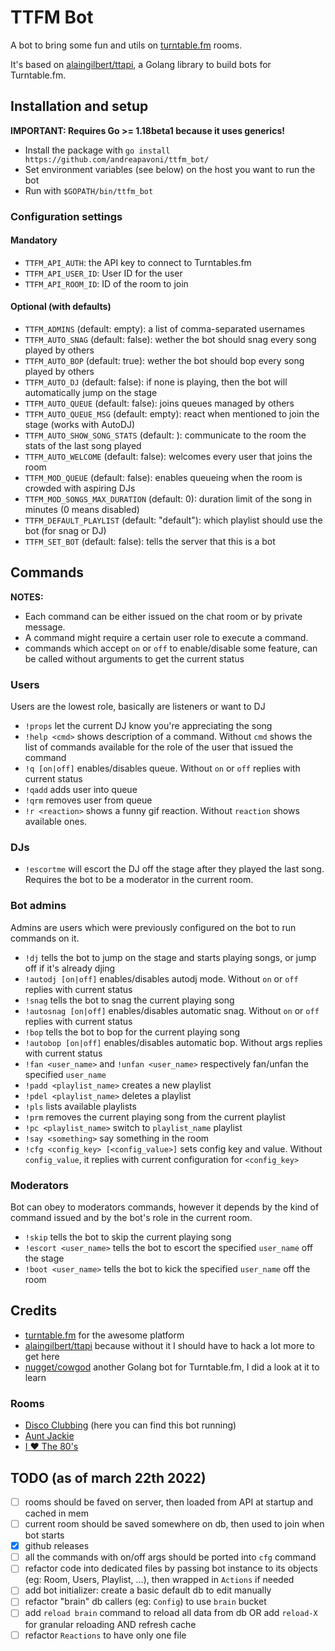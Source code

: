 # TTFM Bot

A bot to bring some fun and utils on [turntable.fm](https://turntable.fm) rooms.

It's based on [alaingilbert/ttapi](https://github.com/alaingilbert/ttapi), a Golang library to build bots for Turntable.fm.

## Installation and setup

**IMPORTANT: Requires Go >= 1.18beta1 because it uses generics!**

- Install the package with `go install https://github.com/andreapavoni/ttfm_bot/`
- Set environment variables (see below) on the host you want to run the bot
- Run with `$GOPATH/bin/ttfm_bot`

### Configuration settings

#### Mandatory

- `TTFM_API_AUTH`: the API key to connect to Turntables.fm
- `TTFM_API_USER_ID`: User ID for the user
- `TTFM_API_ROOM_ID`: ID of the room to join

#### Optional (with defaults)

- `TTFM_ADMINS` (default: empty): a list of comma-separated usernames
- `TTFM_AUTO_SNAG` (default: false): wether the bot should snag every song played by others
- `TTFM_AUTO_BOP` (default: true): wether the bot should bop every song played by others
- `TTFM_AUTO_DJ` (default: false): if none is playing, then the bot will automatically jump on the stage
- `TTFM_AUTO_QUEUE` (default: false): joins queues managed by others
- `TTFM_AUTO_QUEUE_MSG` (default: empty): react when mentioned to join the stage (works with AutoDJ)
- `TTFM_AUTO_SHOW_SONG_STATS` (default: ): communicate to the room the stats of the last song played
- `TTFM_AUTO_WELCOME` (default: false): welcomes every user that joins the room
- `TTFM_MOD_QUEUE` (default: false): enables queueing when the room is crowded with aspiring DJs
- `TTFM_MOD_SONGS_MAX_DURATION` (default: 0): duration limit of the song in minutes (0 means disabled)
- `TTFM_DEFAULT_PLAYLIST` (default: "default"): which playlist should use the bot (for snag or DJ)
- `TTFM_SET_BOT` (default: false): tells the server that this is a bot

## Commands

**NOTES:**

- Each command can be either issued on the chat room or by private message.
- A command might require a certain user role to execute a command.
- commands which accept `on` or `off` to enable/disable some feature, can be called without arguments to get the current status

### Users

Users are the lowest role, basically are listeners or want to DJ

- `!props` let the current DJ know you're appreciating the song
- `!help <cmd>` shows description of a command. Without `cmd` shows the list of commands available for the role of the user that issued the command
- `!q [on|off]` enables/disables queue. Without `on` or `off` replies with current status
- `!qadd` adds user into queue
- `!qrm` removes user from queue
- `!r <reaction>` shows a funny gif reaction. Without `reaction` shows available ones.

### DJs

- `!escortme` will escort the DJ off the stage after they played the last song. Requires the bot to be a moderator in the current room.

### Bot admins

Admins are users which were previously configured on the bot to run commands on it.

- `!dj` tells the bot to jump on the stage and starts playing songs, or jump off if it's already djing
- `!autodj [on|off]` enables/disables autodj mode. Without `on` or `off` replies with current status
- `!snag` tells the bot to snag the current playing song
- `!autosnag [on|off]` enables/disables automatic snag. Without `on` or `off` replies with current status
- `!bop` tells the bot to bop for the current playing song
- `!autobop [on|off]` enables/disables automatic bop. Without args replies with current status
- `!fan <user_name>` and `!unfan <user_name>` respectively fan/unfan the specified `user_name`
- `!padd <playlist_name>` creates a new playlist
- `!pdel <playlist_name>` deletes a playlist
- `!pls` lists available playlists
- `!prm` removes the current playing song from the current playlist
- `!pc <playlist_name>` switch to `playlist_name` playlist
- `!say <something>` say something in the room
- `!cfg <config_key> [<config_value>]` sets config key and value. Without `config_value`, it replies with current configuration for `<config_key>`

### Moderators

Bot can obey to moderators commands, however it depends by the kind of command issued and by the bot's role in the current room.

- `!skip` tells the bot to skip the current playing song
- `!escort <user_name>` tells the bot to escort the specified `user_name` off the stage
- `!boot <user_name>` tells the bot to kick the specified `user_name` off the room

## Credits

- [turntable.fm](https://turntable.fm) for the awesome platform
- [alaingilbert/ttapi](https://github.com/alaingilbert/ttapi) because without it I should have to hack a lot more to get here
- [nugget/cowgod](https://github.com/nugget/cowgod) another Golang bot for Turntable.fm, I did a look at it to learn

### Rooms

- [Disco Clubbing](https://turntable.fm/disco_clubbing) (here you can find this bot running)
- [Aunt Jackie](https://turntable.fm/aunt_jackie)
- [I ❤️ The 80's](https://turntable.fm/i_the_80s)

## TODO (as of march 22th 2022)

- [ ] rooms should be faved on server, then loaded from API at startup and cached in mem
- [ ] current room should be saved somewhere on db, then used to join when bot starts
- [x] github releases
- [ ] all the commands with on/off args should be ported into `cfg` command
- [ ] refactor code into dedicated files by passing bot instance to its objects (eg: Room, Users, Playlist, ...), then wrapped in `Actions` if needed
- [ ] add bot initializer: create a basic default db to edit manually
- [ ] refactor "brain" db callers (eg: `Config`) to use `brain` bucket
- [ ] add `reload brain` command to reload all data from db OR add `reload-X` for granular reloading AND refresh cache
- [ ] refactor `Reactions` to have only one file

